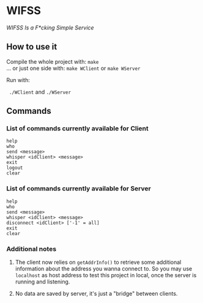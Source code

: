 # WIFSS
_WIFSS Is a F*cking Simple Service_

## How to use it

Compile the whole project with: `make`  
... or just one side with: `make WClient` or `make WServer`

Run with:

` ./WClient`  and `./WServer`

## Commands

### List of commands currently available for Client

`help`  
`who`  
`send <message>`  
`whisper <idClient> <message>`  
`exit`  
`logout`  
`clear`  

### List of commands currently available for Server

`help`  
`who`  
`send <message>`  
`whisper <idClient> <message>`  
`disconnect <idClient> ['-1' = all]`  
`exit`  
`clear`

### Additional notes

1. The client now relies on `getAddrInfo()` to retrieve some additional information about the address you wanna connect to. So you may use `localhost` as host address to test this project in local, once the server is running and listening. 

2. No data are saved by server, it's just a "bridge" between clients.
